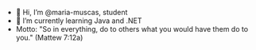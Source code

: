 - 👋 Hi, I’m @maria-muscas, student
- 🌱 I’m currently learning Java and .NET
- Motto: "So in everything, do to others what you would have them do to you." (Mattew 7:12a)

<!---
maria-muscas/maria-muscas is a ✨ special ✨ repository because its `README.md` (this file) appears on your GitHub profile.
You can click the Preview link to take a look at your changes.
--->
